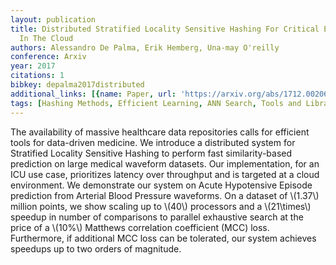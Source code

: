 ```yaml
---
layout: publication
title: Distributed Stratified Locality Sensitive Hashing For Critical Event Prediction
  In The Cloud
authors: Alessandro De Palma, Erik Hemberg, Una-may O'reilly
conference: Arxiv
year: 2017
citations: 1
bibkey: depalma2017distributed
additional_links: [{name: Paper, url: 'https://arxiv.org/abs/1712.00206'}]
tags: [Hashing Methods, Efficient Learning, ANN Search, Tools and Libraries]
---
```

The availability of massive healthcare data repositories calls for efficient
tools for data-driven medicine. We introduce a distributed system for
Stratified Locality Sensitive Hashing to perform fast similarity-based
prediction on large medical waveform datasets. Our implementation, for an ICU
use case, prioritizes latency over throughput and is targeted at a cloud
environment. We demonstrate our system on Acute Hypotensive Episode prediction
from Arterial Blood Pressure waveforms. On a dataset of \\(1.37\\) million points,
we show scaling up to \\(40\\) processors and a \\(21\times\\) speedup in number of
comparisons to parallel exhaustive search at the price of a \\(10%\\) Matthews
correlation coefficient (MCC) loss. Furthermore, if additional MCC loss can be
tolerated, our system achieves speedups up to two orders of magnitude.